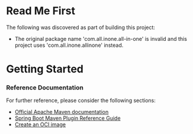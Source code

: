 # Read Me First
The following was discovered as part of building this project:

* The original package name 'com.all.inone.all-in-one' is invalid and this project uses 'com.all.inone.allinone' instead.

# Getting Started

### Reference Documentation
For further reference, please consider the following sections:

* [Official Apache Maven documentation](https://maven.apache.org/guides/index.html)
* [Spring Boot Maven Plugin Reference Guide](https://docs.spring.io/spring-boot/docs/3.2.3/maven-plugin/reference/html/)
* [Create an OCI image](https://docs.spring.io/spring-boot/docs/3.2.3/maven-plugin/reference/html/#build-image)

